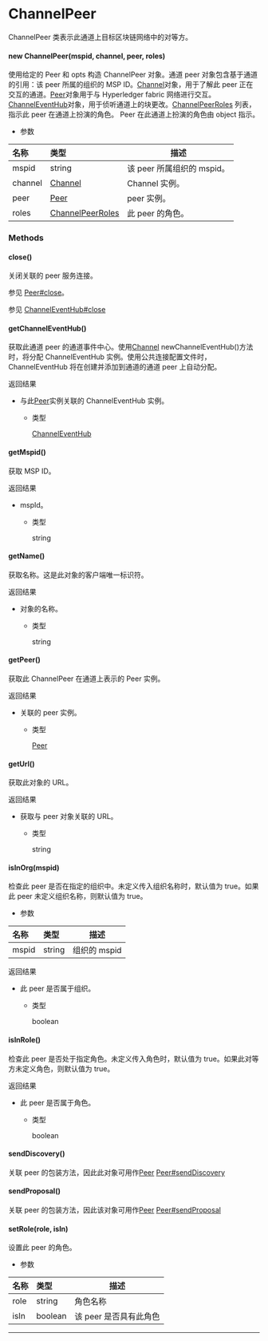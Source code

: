 # ChannelPeer

ChannelPeer 类表示此通道上目标区块链网络中的对等方。

#### new ChannelPeer(mspid, channel, peer, roles)

使用给定的 Peer 和 opts 构造 ChannelPeer 对象。通道 peer 对象包含基于通道的引用：该 peer 所属的组织的 MSP ID。[Channel](https://hyperledger.github.io/fabric-sdk-node/release-1.4/Channel.html)对象，用于了解此 peer 正在交互的通道。[Peer](https://hyperledger.github.io/fabric-sdk-node/release-1.4/Peer.html)对象用于与 Hyperledger fabric 网络进行交互。 [ChannelEventHub](https://hyperledger.github.io/fabric-sdk-node/release-1.4/ChannelEventHub.html)对象，用于侦听通道上的块更改。[ChannelPeerRoles](https://hyperledger.github.io/fabric-sdk-node/release-1.4/global.html#ChannelPeerRoles) 列表，指示此 peer 在通道上扮演的角色。 Peer 在此通道上扮演的角色由 object 指示。

- 参数

| 名称    | 类型                                                                                                       | 描述                       |
| :------ | :--------------------------------------------------------------------------------------------------------- | -------------------------- |
| mspid   | string                                                                                                     | 该 peer 所属组织的 mspid。 |
| channel | [Channel](https://hyperledger.github.io/fabric-sdk-node/release-1.4/Channel.html)                          | Channel 实例。             |
| peer    | [Peer](https://hyperledger.github.io/fabric-sdk-node/release-1.4/Peer.html)                                | peer 实例。                |
| roles   | [ChannelPeerRoles](https://hyperledger.github.io/fabric-sdk-node/release-1.4/global.html#ChannelPeerRoles) | 此 peer 的角色。           |

### Methods

#### close()

关闭关联的 peer 服务连接。

参见 [Peer#close](https://hyperledger.github.io/fabric-sdk-node/release-1.4/Peer.html#close)。

参见 [ChannelEventHub#close](https://hyperledger.github.io/fabric-sdk-node/release-1.4/ChannelEventHub.html#close)

#### getChannelEventHub()

获取此通道 peer 的通道事件中心。使用[Channel](https://hyperledger.github.io/fabric-sdk-node/release-1.4/Channel.html) newChannelEventHub()方法时，将分配 ChannelEventHub 实例。使用公共连接配置文件时，ChannelEventHub 将在创建并添加到通道的通道 peer 上自动分配。

返回结果

- 与此[Peer](https://hyperledger.github.io/fabric-sdk-node/release-1.4/Peer.html)实例关联的 ChannelEventHub 实例。

  - 类型

    [ChannelEventHub](https://hyperledger.github.io/fabric-sdk-node/release-1.4/ChannelEventHub.html)

#### getMspid()

获取 MSP ID。

返回结果

- mspId。

  - 类型

    string

#### getName()

获取名称。这是此对象的客户端唯一标识符。

返回结果

- 对象的名称。

  - 类型

    string

#### getPeer()

获取此 ChannelPeer 在通道上表示的 Peer 实例。

返回结果

- 关联的 peer 实例。

  - 类型

    [Peer](https://hyperledger.github.io/fabric-sdk-node/release-1.4/Peer.html)

#### getUrl()

获取此对象的 URL。

返回结果

- 获取与 peer 对象关联的 URL。

  - 类型

    string

#### isInOrg(mspid)

检查此 peer 是否在指定的组织中。未定义传入组织名称时，默认值为 true。如果此 peer 未定义组织名称，则默认值为 true。

- 参数

| 名称  | 类型   | 描述         |
| :---- | :----- | ------------ |
| mspid | string | 组织的 mspid |

返回结果

- 此 peer 是否属于组织。

  - 类型

    boolean

#### isInRole()

检查此 peer 是否处于指定角色。未定义传入角色时，默认值为 true。如果此对等方未定义角色，则默认值为 true。

返回结果

- 此 peer 是否属于角色。

  - 类型

    boolean

#### sendDiscovery()

关联 peer 的包装方法，因此此对象可用作[Peer](https://hyperledger.github.io/fabric-sdk-node/release-1.4/Peer.html) [Peer#sendDiscovery](https://hyperledger.github.io/fabric-sdk-node/release-1.4/Peer.html#sendDiscovery)

#### sendProposal()

关联 peer 的包装方法，因此该对象可用作[Peer](https://hyperledger.github.io/fabric-sdk-node/release-1.4/Peer.html) [Peer#sendProposal](https://hyperledger.github.io/fabric-sdk-node/release-1.4/Peer.html#sendProposal)

#### setRole(role, isIn)

设置此 peer 的角色。

- 参数

| 名称 | 类型    | 描述                   |
| :--- | :------ | ---------------------- |
| role | string  | 角色名称               |
| isIn | boolean | 该 peer 是否具有此角色 |

---

